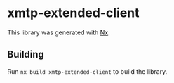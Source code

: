 # xmtp-extended-client

This library was generated with [Nx](https://nx.dev).

## Building

Run `nx build xmtp-extended-client` to build the library.
